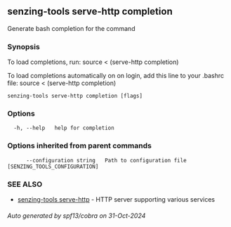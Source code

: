 ## senzing-tools serve-http completion

Generate bash completion for the command

### Synopsis

To load completions, run:
source < (serve-http completion)

To load completions automatically on on login, add this line to your .bashrc file:
source < (serve-http completion)

```
senzing-tools serve-http completion [flags]
```

### Options

```
  -h, --help   help for completion
```

### Options inherited from parent commands

```
      --configuration string   Path to configuration file [SENZING_TOOLS_CONFIGURATION]
```

### SEE ALSO

* [senzing-tools serve-http](senzing-tools_serve-http.md)  - HTTP server supporting various services

###### Auto generated by spf13/cobra on 31-Oct-2024
